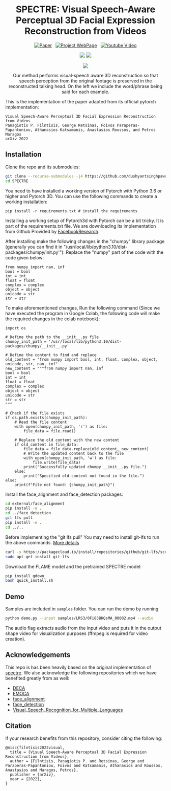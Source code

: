 <div align="center">

  # SPECTRE: Visual Speech-Aware Perceptual 3D Facial Expression Reconstruction from Videos

[![Paper](https://img.shields.io/badge/arXiv-2207.11094-brightgreen)](https://arxiv.org/abs/2207.11094)
&nbsp; [![Project WebPage](https://img.shields.io/badge/Project-webpage-blue)](https://filby89.github.io/spectre/)
&nbsp; <a href='https://youtu.be/P1kqrxWNizI'>
      <img src='https://img.shields.io/badge/Youtube-Video-red?style=flat&logo=youtube&logoColor=red' alt='Youtube Video'>
    </a>
</div>

<p align="center"> 
<img src="samples/visualizations/M003_level_1_angry_014_grid.gif">
<img src="samples/visualizations/test_BImnT7lcLDE_00003_grid.gif">
</p>


<p align="center"> 
<img src="cover.png">
</p>
<p align="center"> Our method performs visual-speech aware 3D reconstruction so that speech perception from the original footage is preserved in the reconstructed talking head. On the left we include the word/phrase being said for each example. <p align="center">

This is the implementation of the paper adapted from its official pytorch implementation:
  
```
Visual Speech-Aware Perceptual 3D Facial Expression Reconstruction from Videos
Panagiotis P. Filntisis, George Retsinas, Foivos Paraperas-Papantoniou, Athanasios Katsamanis, Anastasios Roussos, and Petros Maragos
arXiv 2022
```



## Installation
Clone the repo and its submodules:
```bash
git clone --recurse-submodules -j4 https://github.com/dushyantsinghpawar/SPECTRE
cd SPECTRE
```  

You need to have installed a working version of Pytorch with Python 3.6 or higher and Pytorch 3D. You can use the following commands to create a working installation:
```
pip install -r requirements.txt # install the requirements
```

Installing a working setup of Pytorch3d with Pytorch can be a bit tricky. It is part of the requirements.txt file. We are downloading its implementation from Github Provided by [FacebookResearch](https://github.com/facebookresearch/pytorch3d.git).

After installing make the following changes in the "chumpy" library package (generally you can find it in "/usr/local/lib/python3.10/dist-packages/chumpy/init.py'"):
Replace the "numpy" part of the code with the code given below:
```
from numpy import nan, inf
bool = bool
int = int
float = float
complex = complex
object = object
unicode = str
str = str
```
To make aforementioned changes, Run the following command (Since we have executed the program in Google Colab, the following code will make the required changes in the colab notebook):
```
import os

# Define the path to the __init__.py file
chumpy_init_path = '/usr/local/lib/python3.10/dist-packages/chumpy/__init__.py'

# Define the content to find and replace
old_content = "from numpy import bool, int, float, complex, object, unicode, str, nan, inf"
new_content = """from numpy import nan, inf
bool = bool
int = int
float = float
complex = complex
object = object
unicode = str
str = str
"""

# Check if the file exists
if os.path.exists(chumpy_init_path):
    # Read the file content
    with open(chumpy_init_path, 'r') as file:
        file_data = file.read()

    # Replace the old content with the new content
    if old_content in file_data:
        file_data = file_data.replace(old_content, new_content)
        # Write the updated content back to the file
        with open(chumpy_init_path, 'w') as file:
            file.write(file_data)
        print("Successfully updated chumpy __init__.py file.")
    else:
        print("Specified old content not found in the file.")
else:
    print(f"File not found: {chumpy_init_path}")
```

Install the face_alignment and face_detection packages:
```bash
cd external/face_alignment
pip install -e .
cd ../face_detection
git lfs pull
pip install -e .
cd ../..
```
Before implementing the "git lfs pull" You may need to install git-lfs to run the above commands. [More details](https://stackoverflow.com/questions/48734119/git-lfs-is-not-a-git-command-unclear)  
```bash
curl -s https://packagecloud.io/install/repositories/github/git-lfs/script.deb.sh | sudo bash
sudo apt-get install git-lfs
```
Download the FLAME model and the pretrained SPECTRE model:
```bash
pip install gdown
bash quick_install.sh
```

## Demo
Samples are included in ``samples`` folder. You can run the demo by running 

```bash
python demo.py --input samples/LRS3/0Fi83BHQsMA_00002.mp4 --audio
```

The audio flag extracts audio from the input video and puts it in the output shape video for visualization purposes (ffmpeg is required for video creation).


## Acknowledgements
This repo is has been heavily based on the original implementation of [spectre](https://github.com/filby89/spectre.git). We also acknowledge the following 
repositories which we have benefited greatly from as well:

- [DECA](https://github.com/YadiraF/DECA/)
- [EMOCA](https://github.com/radekd91/emoca)
- [face_alignment](https://github.com/hhj1897/face_alignment)
- [face_detection](https://github.com/hhj1897/face_detection)
- [Visual_Speech_Recognition_for_Multiple_Languages](https://github.com/mpc001/Visual_Speech_Recognition_for_Multiple_Languages)

## Citation
If your research benefits from this repository, consider citing the following:

```
@misc{filntisis2022visual,
  title = {Visual Speech-Aware Perceptual 3D Facial Expression Reconstruction from Videos},
  author = {Filntisis, Panagiotis P. and Retsinas, George and Paraperas-Papantoniou, Foivos and Katsamanis, Athanasios and Roussos, Anastasios and Maragos, Petros},
  publisher = {arXiv},
  year = {2022},
}
```
  
  
